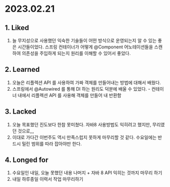 # 2023.02.21

## 1. Liked&#x20;

1. 늘 무지성으로 사용했던 익숙한 기술들이 어떤 방식으로 운영되는지 알 수 있는 좋은 시간들이었다. 스프링 컨테이너가 어떻게 @Component 어노테이션들을 스캔하여 의존성을 주입하게 되는지 원리를 이해할 수 있어서 좋았다.

## 2. Learned&#x20;

1. 오늘은 리플렉션 API 를 사용하여 가짜 객체를 만들어내는 방법에 대해서 배웠다.
2. 스프링에서 @Autowired 를 통해 DI 하는 원리도 덕분에 배울 수 있었다. - 컨테이너 내에서 리플렉션 API 를 사용해 객체를 만들어 내 반환함

## 3. Lacked&#x20;

1. 오늘 목표했던 진도보다 한참 못미쳤다. 자바8 사용방법도 익히려고 했지만, 무리였던 것으로,,,
2. 이대로 가다간 이번주도 역시 만족스럽지 못하게 마무리할 것 같다. 수요일에는 반드시 밀린 범위를 따라 잡아야만 한다.

## 4. Longed for&#x20;

1. 수요일인 내일, 오늘 못했던 내용 나머지 + 자바 8 API 익히는 것까지 마무리 하기
2. 내일 하루종일 이력서 작업 마무리하기
